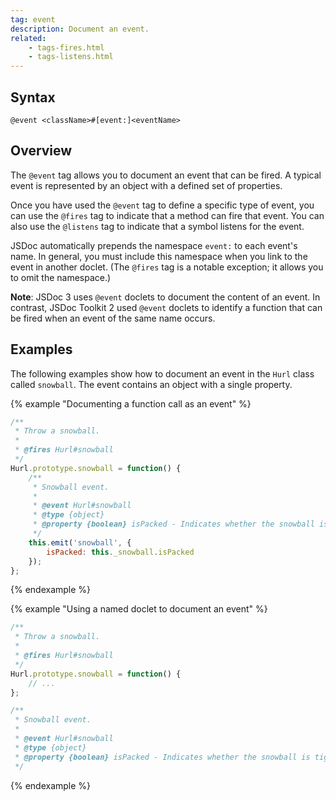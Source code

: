 ```yaml
---
tag: event
description: Document an event.
related:
    - tags-fires.html
    - tags-listens.html
---
```


## Syntax

`@event <className>#[event:]<eventName>`


## Overview

The `@event` tag allows you to document an event that can be fired. A typical event is represented by
an object with a defined set of properties.

Once you have used the `@event` tag to define a specific type of event, you can use the `@fires` tag to
indicate that a method can fire that event. You can also use the `@listens` tag to indicate that a
symbol listens for the event.

JSDoc automatically prepends the namespace `event:` to each event's name. In general, you must
include this namespace when you link to the event in another doclet. (The `@fires` tag is a notable
exception; it allows you to omit the namespace.)

**Note**: JSDoc 3 uses `@event` doclets to document the content of an event. In contrast, JSDoc
Toolkit 2 used `@event` doclets to identify a function that can be fired when an event of the same
name occurs.


## Examples

The following examples show how to document an event in the `Hurl` class called `snowball`. The
event contains an object with a single property.

{% example "Documenting a function call as an event" %}

```js
/**
 * Throw a snowball.
 *
 * @fires Hurl#snowball
 */
Hurl.prototype.snowball = function() {
    /**
     * Snowball event.
     *
     * @event Hurl#snowball
     * @type {object}
     * @property {boolean} isPacked - Indicates whether the snowball is tightly packed.
     */
    this.emit('snowball', {
        isPacked: this._snowball.isPacked
    });
};
```
{% endexample %}

{% example "Using a named doclet to document an event" %}

```js
/**
 * Throw a snowball.
 *
 * @fires Hurl#snowball
 */
Hurl.prototype.snowball = function() {
    // ...
};

/**
 * Snowball event.
 *
 * @event Hurl#snowball
 * @type {object}
 * @property {boolean} isPacked - Indicates whether the snowball is tightly packed.
 */
```
{% endexample %}
